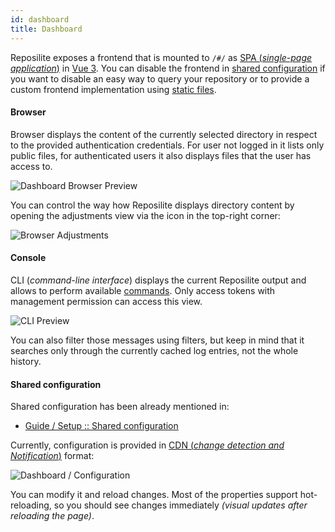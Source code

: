 ```yaml
---
id: dashboard
title: Dashboard
---
```


Reposilite exposes a frontend that is mounted to `/#/` as [SPA (_single-page application_)](https://en.wikipedia.org/wiki/Single-page_application) in [Vue 3](https://vuejs.org/). You can disable the frontend in [shared configuration](/guide/settings#shared-configuration) if you want to disable an easy way to query your repository or to provide a custom frontend implementation using [static files](/guide/static-files).

#### Browser
Browser displays the content of the currently selected directory in respect to the provided authentication credentials. For user not logged in it lists only public files, for authenticated users it also displays files that the user has access to.

![Dashboard Browser Preview](/images/guides/dashboard-browser-preview.png)

You can control the way how Reposilite displays directory content by opening the adjustments view via the icon in the top-right corner:

![Browser Adjustments](/images/guides/dashboard-browser-adjustments.png)

#### Console

CLI (_command-line interface_) displays the current Reposilite output and allows to perform available [commands](/guide/standalone#interactive-cli). Only access tokens with management permission can access this view.

![CLI Preview](/images/guides/dashboard-console.png)

You can also filter those messages using filters, but keep in mind that it searches only through the currently cached log entries, not the whole history.

#### Shared configuration
Shared configuration has been already mentioned in:

* [Guide / Setup :: Shared configuration](/guide/settings#shared-configuration)

Currently, configuration is provided in [CDN (_change detection and Notification_)](https://en.wikipedia.org/wiki/Change_detection_and_notification) format:

![Dashboard / Configuration](/images/guides/web-interface-configuration.png)

You can modify it and reload changes. Most of the properties support hot-reloading,
so you should see changes immediately _(visual updates after reloading the page)_.
